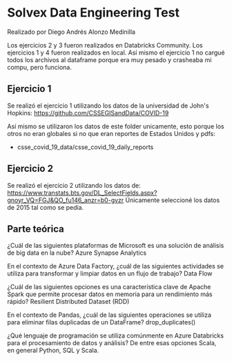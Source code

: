 # Solvex Data Engineering Test

Realizado por Diego Andrés Alonzo Medinilla

Los ejercicios 2 y 3 fueron realizados en Databricks Community.
Los ejercicios 1 y 4 fueron realizados en local.
Así mismo el ejercicio 1 no cargué todos los archivos al dataframe porque era muy pesado y crasheaba mi compu, pero funciona.

## Ejercicio 1

Se realizó el ejercicio 1 utilizando los datos de la universidad de John's Hopkins: <https://github.com/CSSEGISandData/COVID-19>

Así mismo se utilizaron los datos de este folder unicamente, esto porque los otros no eran globales si no que eran reportes de Estados Unidos y pdfs:

- csse_covid_19_data/csse_covid_19_daily_reports

## Ejercicio 2

Se realizó el ejercicio 2 utilizando los datos de: <https://www.transtats.bts.gov/DL_SelectFields.aspx?gnoyr_VQ=FGJ&QO_fu146_anzr=b0-gvzr>
Únicamente seleccioné los datos de 2015 tal como se pedía.

## Parte teórica

¿Cuál de las siguientes plataformas de Microsoft es una solución de análisis de big data en la nube?
Azure Synapse Analytics

En el contexto de Azure Data Factory, ¿cuál de las siguientes actividades se utiliza para transformar y limpiar datos en un flujo de trabajo?
Data Flow

¿Cuál de las siguientes opciones es una característica clave de Apache Spark que permite procesar datos en memoria para un rendimiento más rápido?
Resilient Distributed Dataset (RDD)

En el contexto de Pandas, ¿cuál de las siguientes operaciones se utiliza para eliminar filas duplicadas de un DataFrame?
drop_duplicates()

¿Qué lenguaje de programación se utiliza comúnmente en Azure Databricks para el procesamiento de datos y análisis?
De entre esas opciones Scala, en general Python, SQL y Scala.
